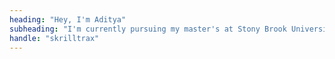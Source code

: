 ```yaml
---
heading: "Hey, I'm Aditya"
subheading: "I'm currently pursuing my master's at Stony Brook University and have over 2 years of professional experience in software development, covering mobile, backend, and frontend. I'm also proud to be a maintainer for Android Password Store, with over 2.5k stars on GitHub. I'm passionate about open-source contributions and excited to connect with like-minded individuals. Let's build something together 👋"
handle: "skrilltrax"
---
```

